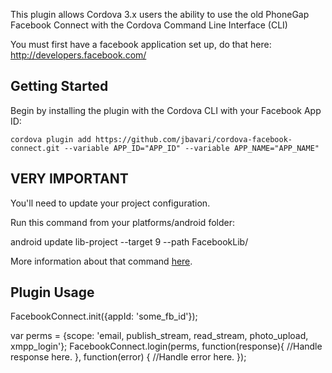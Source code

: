 This plugin allows Cordova 3.x users the ability to use the old PhoneGap Facebook Connect with the Cordova Command Line Interface (CLI)

You must first have a facebook application set up, do that here: http://developers.facebook.com/

## Getting Started

Begin by installing the plugin with the Cordova CLI with your Facebook App ID:

`cordova plugin add https://github.com/jbavari/cordova-facebook-connect.git --variable APP_ID="APP_ID" --variable APP_NAME="APP_NAME"`

## VERY IMPORTANT

You'll need to update your project configuration.

Run this command from your platforms/android folder:

android update lib-project --target 9 --path FacebookLib/

More information about that command [here](http://developer.android.com/tools/projects/projects-cmdline.html).


## Plugin Usage

FacebookConnect.init({appId: 'some_fb_id'});


var perms = {scope: 'email, publish_stream, read_stream, photo_upload, xmpp_login'};
FacebookConnect.login(perms, function(response){
  //Handle response here.
}, function(error) { 
  //Handle error here.
});